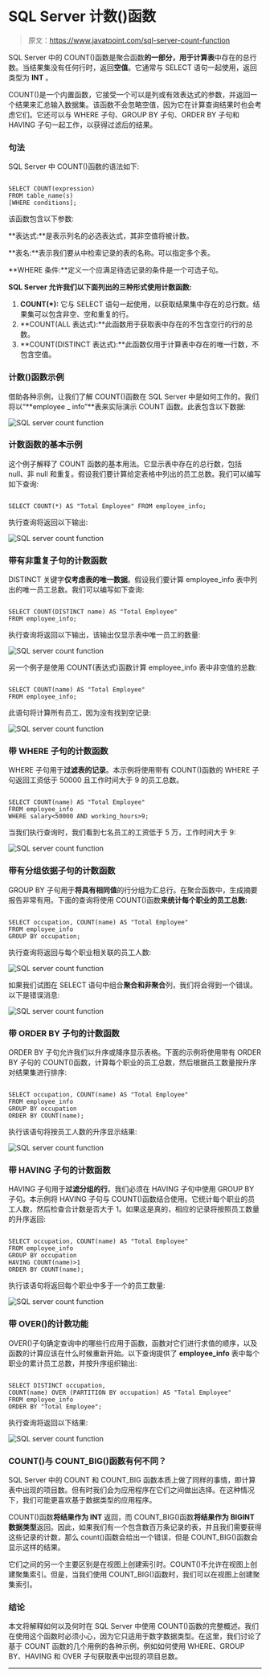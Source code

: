 # SQL Server 计数()函数

> 原文：<https://www.javatpoint.com/sql-server-count-function>

SQL Server 中的 COUNT()函数是聚合函数**的一部分，用于计算表**中存在的总行数。当结果集没有任何行时，返回**空值**。它通常与 SELECT 语句一起使用，返回类型为 **INT** 。

COUNT()是一个内置函数，它接受一个可以是列或有效表达式的参数，并返回一个结果来汇总输入数据集。该函数不会忽略空值，因为它在计算查询结果时也会考虑它们。它还可以与 WHERE 子句、GROUP BY 子句、ORDER BY 子句和 HAVING 子句一起工作，以获得过滤后的结果。

### 句法

SQL Server 中 COUNT()函数的语法如下:

```

SELECT COUNT(expression)  
FROM table_name(s)  
[WHERE conditions];

```

该函数包含以下参数:

**表达式:**是表示列名的必选表达式，其非空值将被计数。

**表名:**表示我们要从中检索记录的表的名称。可以指定多个表。

**WHERE 条件:**定义一个应满足待选记录的条件是一个可选子句。

**SQL Server 允许我们以下面列出的三种形式使用计数函数:**

1.  **COUNT(*):** 它与 SELECT 语句一起使用，以获取结果集中存在的总行数。结果集可以包含非空、空和重复的行。
2.  **COUNT(ALL 表达式):**此函数用于获取表中存在的不包含空行的行的总数。
3.  **COUNT(DISTINCT 表达式):**此函数仅用于计算表中存在的唯一行数，不包含空值。

### 计数()函数示例

借助各种示例，让我们了解 COUNT()函数在 SQL Server 中是如何工作的。我们将以“**employee _ info”**表来实际演示 COUNT 函数。此表包含以下数据:

![SQL server count function](img/90b7e792e7ce52a23e001ed8d1358aab.png)

### 计数函数的基本示例

这个例子解释了 COUNT 函数的基本用法。它显示表中存在的总行数，包括 null、非 null 和重复。假设我们要计算给定表格中列出的员工总数。我们可以编写如下查询:

```

SELECT COUNT(*) AS "Total Employee" FROM employee_info;

```

执行查询将返回以下输出:

![SQL server count function](img/dcdbfd0db8a927e8894ecc5f482401fe.png)

### 带有非重复子句的计数函数

DISTINCT 关键字**仅考虑表的唯一数据**。假设我们要计算 employee_info 表中列出的唯一员工总数。我们可以编写如下查询:

```

SELECT COUNT(DISTINCT name) AS "Total Employee" 
FROM employee_info; 

```

执行查询将返回以下输出，该输出仅显示表中唯一员工的数量:

![SQL server count function](img/9d9fd27f277ac109b9763edd6fdd40dd.png)

另一个例子是使用 COUNT(表达式)函数计算 employee_info 表中非空值的总数:

```

SELECT COUNT(name) AS "Total Employee" 
FROM employee_info;

```

此语句将计算所有员工，因为没有找到空记录:

![SQL server count function](img/6aaf4119cc062f26dc1733b3ef21b338.png)

### 带 WHERE 子句的计数函数

WHERE 子句用于**过滤表的记录**。本示例将使用带有 COUNT()函数的 WHERE 子句返回工资低于 50000 且工作时间大于 9 的员工总数。

```

SELECT COUNT(name) AS "Total Employee" 
FROM employee_info
WHERE salary<50000 AND working_hours>9;

```

当我们执行查询时，我们看到七名员工的工资低于 5 万，工作时间大于 9:

![SQL server count function](img/cff0a9ed87b0aeb7b493dce8935d7e30.png)

### 带有分组依据子句的计数函数

GROUP BY 子句用于**将具有相同值**的行分组为汇总行。在聚合函数中，生成摘要报告非常有用。下面的查询将使用 COUNT()函数**来统计每个职业的员工总数:**

```

SELECT occupation, COUNT(name) AS "Total Employee" 
FROM employee_info
GROUP BY occupation;

```

执行查询将返回与每个职业相关联的员工人数:

![SQL server count function](img/1b29d327557b513be92d883594a496e8.png)

如果我们试图在 SELECT 语句中组合**聚合和非聚合**列，我们将会得到一个错误。以下是错误消息:

![SQL server count function](img/c9d311bf9a449d99ce83e4155f1bab52.png)

### 带 ORDER BY 子句的计数函数

ORDER BY 子句允许我们以升序或降序显示表格。下面的示例将使用带有 ORDER BY 子句的 COUNT()函数，计算每个职业的员工总数，然后根据员工数量按升序对结果集进行排序:

```

SELECT occupation, COUNT(name) AS "Total Employee" 
FROM employee_info
GROUP BY occupation
ORDER BY COUNT(name);

```

执行该语句将按员工人数的升序显示结果:

![SQL server count function](img/70d661a441993666f2bae1895aeb0dbb.png)

### 带 HAVING 子句的计数函数

HAVING 子句用于**过滤分组的行**。我们必须在 HAVING 子句中使用 GROUP BY 子句。本示例将 HAVING 子句与 COUNT()函数结合使用。它统计每个职业的员工人数，然后检查合计数是否大于 1。如果这是真的，相应的记录将按照员工数量的升序返回:

```

SELECT occupation, COUNT(name) AS "Total Employee" 
FROM employee_info
GROUP BY occupation
HAVING COUNT(name)>1
ORDER BY COUNT(name);

```

执行该语句将返回每个职业中多于一个的员工数量:

![SQL server count function](img/6be464e36ff6bab9a2bc6c38c287c1ee.png)

### 带 OVER()的计数功能

OVER()子句确定查询中的哪些行应用于函数，函数对它们进行求值的顺序，以及函数的计算应该在什么时候重新开始。以下查询提供了 **employee_info** 表中每个职业的累计员工总数，并按升序组织输出:

```

SELECT DISTINCT occupation, 
COUNT(name) OVER (PARTITION BY occupation) AS "Total Employee"
FROM employee_info
ORDER BY "Total Employee";

```

执行查询将返回以下结果:

![SQL server count function](img/854d9f7ffcd59d6f1c197d0da8416e05.png)

### COUNT()与 COUNT_BIG()函数有何不同？

SQL Server 中的 COUNT 和 COUNT_BIG 函数本质上做了同样的事情，即计算表中出现的项目数。但有时我们会为应用程序在它们之间做出选择。在这种情况下，我们可能更喜欢基于数据类型的应用程序。

COUNT()函数**将结果作为 INT** 返回，而 COUNT_BIG()函数**将结果作为 BIGINT 数据类型**返回。因此，如果我们有一个包含数百万条记录的表，并且我们需要获得这些记录的计数，那么 count()函数会给出一个错误，但是 COUNT_BIG()函数会显示这样的结果。

它们之间的另一个主要区别是在视图上创建索引时。COUNT()不允许在视图上创建聚集索引。但是，当我们使用 COUNT_BIG()函数时，我们可以在视图上创建聚集索引。

### 结论

本文将解释如何以及何时在 SQL Server 中使用 COUNT()函数的完整概述。我们在使用这个函数时必须小心，因为它只适用于数字数据类型。在这里，我们讨论了基于 COUNT 函数的几个用例的各种示例，例如如何使用 WHERE、GROUP BY、HAVING 和 OVER 子句获取表中出现的项目总数。

* * *